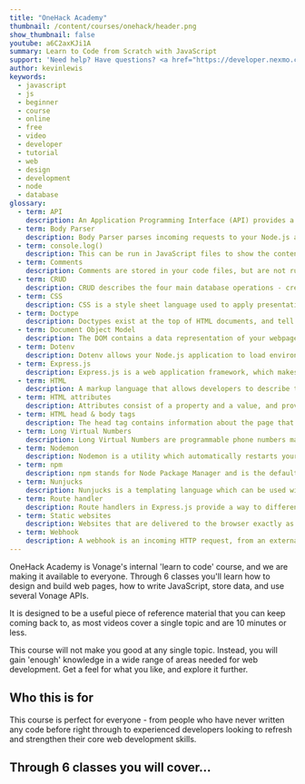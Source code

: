 ```yaml
---
title: "OneHack Academy"
thumbnail: /content/courses/onehack/header.png
show_thumbnail: false
youtube: a6C2axKJi1A
summary: Learn to Code from Scratch with JavaScript
support: 'Need help? Have questions? <a href="https://developer.nexmo.com/slack">Join the Vonage Developer Community Slack</a> and use the channel #onehack.'
author: kevinlewis
keywords:
  - javascript
  - js
  - beginner
  - course
  - online
  - free
  - video
  - developer
  - tutorial
  - web
  - design
  - development
  - node
  - database
glossary:
  - term: API
    description: An Application Programming Interface (API) provides a set of rules to describe how developers can interact with a service or platform. In the context of web development, rules often contain HTTP methods, endpoints, and expected incoming data.
  - term: Body Parser
    description: Body Parser parses incoming requests to your Node.js application automatically, and makes it available inside of route handlers via req.body.
  - term: console.log()
    description: This can be run in JavaScript files to show the content of the brackets in your console. It is useful for testing.
  - term: Comments
    description: Comments are stored in your code files, but are not run. They can be used to provide descriptions, or notes to yourself or other developers working on your project.
  - term: CRUD
    description: CRUD describes the four main database operations - create, read, update and delete.
  - term: CSS
    description: CSS is a style sheet language used to apply presentation rules to your web pages. For each rule, there is a selector which targets one or more HTML elements, and then a set of declarations, each made from a property and value.
  - term: Doctype
    description: Doctypes exist at the top of HTML documents, and tell the browser which version of HTML is being used.
  - term: Document Object Model
    description: The DOM contains a data representation of your webpage, and is created by the browser when loading HTML files. It can later be accessed and manipulated through JavaScript.
  - term: Dotenv
    description: Dotenv allows your Node.js application to load environment variables from a .env file. it is published on npm.
  - term: Express.js
    description: Express.js is a web application framework, which makes it easier to build web applicatiosn that respond to incoming requests. It is published on npm.
  - term: HTML
    description: A markup language that allows developers to describe the content and structure of a web page. HTML is made up of tags, which describe the type of content they contain.
  - term: HTML attributes
    description: Attributes consist of a property and a value, and provide more information about an element to the browser.
  - term: HTML head & body tags
    description: The head tag contains information about the page that is not displayed inside of the main part of the web page. The body tag contains content the user sees in the page.
  - term: Long Virtual Numbers
    description: Long Virtual Numbers are programmable phone numbers made available by Vonage. They can be used to make or receive phone calls and SMS messages.
  - term: Nodemon
    description: Nodemon is a utility which automatically restarts your Node.js server when it detects that files have been changed.
  - term: npm
    description: npm stands for Node Package Manager and is the default repository for Node.js packages. Developers can publish pieces of code for other developers to incorporate in their projects.
  - term: Nunjucks
    description: Nunjucks is a templating language which can be used with Node.js to render webpages with variables, loops and conditionals. It is published on npm.
  - term: Route handler
    description: Route handlers in Express.js provide a way to differentiate incoming requests. They are made of of a HTTP Method (GET, POST, etc) and an endpoint (/, /hello, /:namem, etc).
  - term: Static websites
    description: Websites that are delivered to the browser exactly as they are stored - they are not altered by the server.
  - term: Webhook
    description: A webhook is an incoming HTTP request, from an external server to your application. You should respond to them.
---
```


OneHack Academy is Vonage's internal 'learn to code' course, and we are making it available to everyone. Through 6 classes you'll learn how to design and build web pages, how to write JavaScript, store data, and use several Vonage APIs.

It is designed to be a useful piece of reference material that you can keep coming back to, as most videos cover a single topic and are 10 minutes or less.

This course will not make you good at any single topic. Instead, you will gain 'enough' knowledge in a wide range of areas needed for web development. Get a feel for what you like, and explore it further.

## Who this is for

This course is perfect for everyone - from people who have never written any code before right through to experienced developers looking to refresh and strengthen their core web development skills.

## Through 6 classes you will cover...
